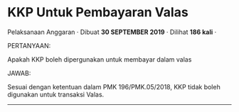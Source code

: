 KKP Untuk Pembayaran Valas
==========================

Pelaksanaan Anggaran · Dibuat **30 SEPTEMBER 2019** · Dilihat **186 kali** ·

PERTANYAAN:

Apakah KKP boleh dipergunakan untuk membayar dalam valas

JAWAB:

Sesuai dengan ketentuan dalam PMK 196/PMK.05/2018, KKP tidak boleh digunakan untuk transaksi Valas.  

  
  
  

* * *